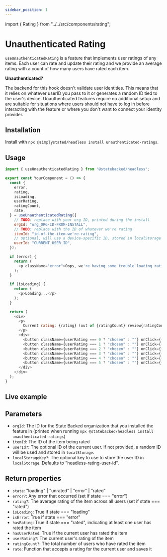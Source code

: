 ```yaml
---
sidebar_position: 1
---
```

import { Rating } from "../../src/components/rating";

# Unauthenticated Rating

`useUnauthenticatedRating` is a feature that implements user ratings of any items.
Each user can rate and update their rating and we provide an average rating with a count of how many users have rated each item.

**Unauthenticated?**

The backend for this hook doesn't validate user identities.
This means that it relies on whatever userID you pass to it or generates a random ID tied to the user's device.
Unauthenticated features require no additional setup and are suitable for situations where users should not have to log in before interacting with the feature or where you don't want to connect your identity provider.

## Installation

Install with `npx @simplystated/headless install unauthenticated-ratings`.

## Usage

```javascript
import { useUnauthenticatedRating } from "@statebacked/headless";

export const YourComponent = () => {
  const {
    error,
    rating,
    isLoading,
    userRating,
    ratingCount,
    rate,
  } = useUnauthenticatedRating({
    // TODO: replace with your org ID, printed during the install
    orgId: "org_ORG-ID-FROM-INSTALL",
    // TODO: replace with the ID of whatever we're rating
    itemId: "id-of-the-item-we're-rating",
    // optional, will use a device-specific ID, stored in localStorage if not provided
    userId: "CURRENT_USER_ID",
  });

  if (error) {
    return (
      <p className="error">Oops, we're having some trouble loading ratings.</p>
    );
  }

  if (isLoading) {
    return (
      <p>Loading...</p>
    );
  }

  return (
    <div>
      <p>
        Current rating: {rating} (out of {ratingCount} review{ratingCount === 1 ? "" : "s"})
      </p>
      <div>
        <button className={userRating === 0 ? "chosen" : ""} onClick={() => rate(0)}>☆☆☆☆☆</button>
        <button className={userRating === 1 ? "chosen" : ""} onClick={() => rate(1)}>★☆☆☆☆</button>
        <button className={userRating === 2 ? "chosen" : ""} onClick={() => rate(2)}>★★☆☆☆</button>
        <button className={userRating === 3 ? "chosen" : ""} onClick={() => rate(3)}>★★★☆☆</button>
        <button className={userRating === 4 ? "chosen" : ""} onClick={() => rate(4)}>★★★★☆</button>
        <button className={userRating === 5 ? "chosen" : ""} onClick={() => rate(5)}>★★★★★</button>
      </div>
    </div>
  );
}
```

## Live example

<Rating />

## Parameters

- `orgId`: The ID for the State Backed organization that you installed the feature in (printed when running `npx @statebacked/headless install unauthenticated-ratings`)
- `itemId`: The ID of the item being rated
- `userId?`: The optional ID of the current user. If not provided, a random ID will be used and stored in `localStorage`.
- `localStorageKey?`: The optional key to use to store the user ID in `localStorage`. Defaults to "headless-rating-user-id".

## Return properties

- `state`: "loading" | "unrated" | "error" | "rated"
- `error?`: Any error that occurred (set if state === "error")
- `rating?`: The average rating of the item across all users (set if state === "rated")
- `isLoading`: True if state === "loading"
- `isError`: True if state === "error"
- `hasRating`: True if state === "rated", indicating at least one user has rated the item
- `hasUserRated`: True if the current user has rated the item
- `userRating?`: The current user's rating of the item
- `ratingCount?`: The total number of users who have rated the item
- `rate`: Function that accepts a rating for the current user and saves it
